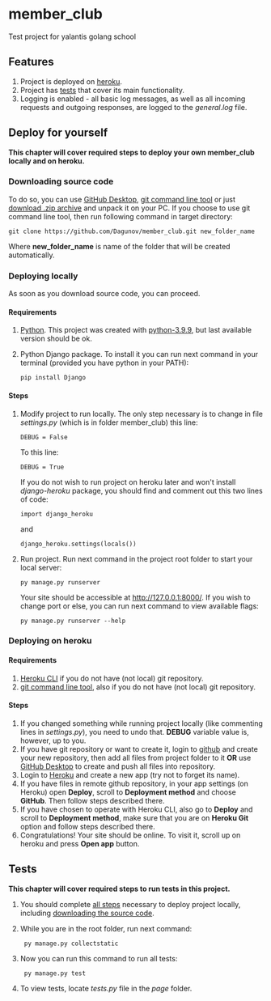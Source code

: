 # member_club
 Test project for yalantis golang school

## Features
 1. Project is deployed on [heroku](https://members-club-mmah.herokuapp.com/).
 2. Project has [tests](#tests) that cover its main functionality.
 3. Logging is enabled - all basic log messages, as well as all incoming requests and outgoing responses, are logged to the *general.log* file.

## Deploy for yourself
 **This chapter will cover required steps to deploy your own member_club locally and on heroku.**
 ### Downloading source code
  To do so, you can use [GitHub Desktop](https://desktop.github.com/), [git command line tool](https://git-scm.com/downloads) or just [download .zip archive](https://github.com/Dagunov/member_club/archive/refs/heads/main.zip) and unpack it on your PC.
  If you choose to use git command line tool, then run following command in target directory:

    git clone https://github.com/Dagunov/member_club.git new_folder_name

  Where **new_folder_name** is name of the folder that will be created automatically.  
 ### Deploying locally
  As soon as you download source code, you can proceed.
  #### Requirements
   1. [Python](https://www.python.org/downloads/). This project was created with [python-3.9.9](https://www.python.org/downloads/release/python-399/), but last available version should be ok.
   2. Python Django package. To install it you can run next command in your terminal (provided you have python in your PATH):

          pip install Django
  #### Steps
   1. Modify project to run locally.
   The only step necessary is to change in file *settings.py* (which is in folder member_club) this line:

          DEBUG = False

       To this line:

          DEBUG = True

       If you do not wish to run project on heroku later and won't install *django-heroku* package, you should find and comment out this two lines of code:

          import django_heroku

       and

          django_heroku.settings(locals())
   2. Run project.
   Run next command in the project root folder to start your local server:

          py manage.py runserver

       Your site should be accessible at <http://127.0.0.1:8000/>.
       If you wish to change port or else, you can run next command to view available flags:

          py manage.py runserver --help
 ### Deploying on heroku
  #### Requirements
   1. [Heroku CLI](https://devcenter.heroku.com/articles/heroku-cli) if you do not have (not local) git repository.
   2. [git command line tool](https://git-scm.com/downloads), also if you do not have (not local) git repository.
  #### Steps
   1. If you changed something while running project locally (like commenting lines in *settings.py*), you need to undo that. **DEBUG** variable value is, however, up to you.
   2. If you have git repository or want to create it, login to [github](https://github.com/) and create your new repository, then add all files from project folder to it **OR** use [GitHub Desktop](https://desktop.github.com/) to create and push all files into repository.
   3. Login to [Heroku](https://www.heroku.com) and create a new app (try not to forget its name).
   4. If you have files in remote github repository, in your app settings (on Heroku) open **Deploy**, scroll to **Deployment method** and choose **GitHub**. Then follow steps described there.
   5. If you have chosen to operate with Heroku CLI, also go to **Deploy** and scroll to **Deployment method**, make sure that you are on **Heroku Git** option and follow steps described there.
   6. Congratulations! Your site should be online. To visit it, scroll up on heroku and press **Open app** button.


## Tests
 **This chapter will cover required steps to run tests in this project.**
  1. You should complete [all steps](#deploying-locally) necessary to deploy project locally, including [downloading the source code](#downloading-source-code).
  2. While you are in the root folder, run next command:

          py manage.py collectstatic

  3. Now you can run this command to run all tests:

          py manage.py test

  3. To view tests, locate *tests.py* file in the *page* folder.